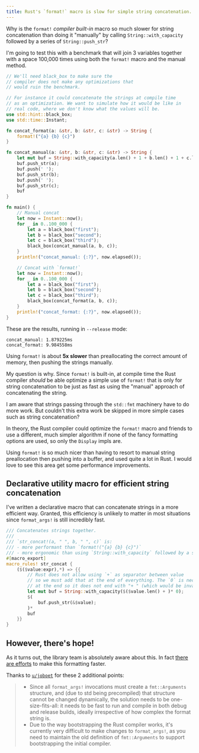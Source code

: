 ```yaml
---
title: Rust's `format!` macro is slow for simple string concatenation. But *why*?
---
```


Why is the `format!` _compiler built-in_ macro so much slower for string concatenation than doing it "manually" by calling `String::with_capacity` followed by a series of `String::push_str`?

<!-- more -->

I'm going to test this with a benchmark that will join 3 variables together with a space 100,000 times using both the `format!` macro and the manual method.

```rs
// We'll need black_box to make sure the
// compiler does not make any optimizations that
// would ruin the benchmark.

// For instance it could concatenate the strings at compile time
// as an optimization. We want to simulate how it would be like in
// real code, where we don't know what the values will be.
use std::hint::black_box;
use std::time::Instant;

fn concat_format(a: &str, b: &str, c: &str) -> String {
    format!("{a} {b} {c}")
}

fn concat_manual(a: &str, b: &str, c: &str) -> String {
    let mut buf = String::with_capacity(a.len() + 1 + b.len() + 1 + c.len());
    buf.push_str(a);
    buf.push(' ');
    buf.push_str(b);
    buf.push(' ');
    buf.push_str(c);
    buf
}

fn main() {
    // Manual concat
    let now = Instant::now();
    for _ in 0..100_000 {
        let a = black_box("first");
        let b = black_box("second");
        let c = black_box("third");
        black_box(concat_manual(a, b, c));
    }
    println!("concat_manual: {:?}", now.elapsed());

    // Concat with `format!`
    let now = Instant::now();
    for _ in 0..100_000 {
        let a = black_box("first");
        let b = black_box("second");
        let c = black_box("third");
        black_box(concat_format(a, b, c));
    }
    println!("concat_format: {:?}", now.elapsed());
}
```

These are the results, running in `--release` mode:

```
concat_manual: 1.879225ms
concat_format: 9.984558ms
```

Using `format!` is about **5x slower** than preallocating the correct amount of memory, then pushing the strings manually.

My question is why. Since `format!` is built-in, at compile time the Rust compiler _should_ be able optimize a simple use of `format!` that is only for string concatenation to be just as fast as using the "manual" approach of concatenating the string.

I am aware that strings passing through the `std::fmt` machinery have to do more work. But couldn't this extra work be skipped in more simple cases such as string concatenation?

In theory, the Rust compiler could optimize the `format!` macro and friends to use a different, much simpler algorithm if none of the fancy formatting options are used, so only the `Display` impls are.

Using `format!` is so much nicer than having to resort to manual string preallocation then pushing into a buffer, and used quite a lot in Rust. I would love to see this area get some performance improvements.

## Declarative utility macro for efficient string concatenation

I've written a declarative macro that can concatenate strings in a more efficient way. Granted, this efficiency is unlikely to matter in most situations since `format_args!` is still incredibly fast.

```rs
/// Concatenates strings together.
///
/// `str_concat!(a, " ", b, " ", c)` is:
/// - more performant than `format!("{a} {b} {c}")`
/// - more ergonomic than using `String::with_capacity` followed by a series of `String::push_str`
#[macro_export]
macro_rules! str_concat {
    ($($value:expr),*) => {{
        // Rust does not allow using `+` as separator between value
        // so we must add that at the end of everything. The `0` is necessary
        // at the end so it does not end with "+ " (which would be invalid syntax)
        let mut buf = String::with_capacity($($value.len() + )* 0);
        $(
            buf.push_str(&$value);
        )*
        buf
    }}
}
```

## However, there's hope!

As it turns out, the library team is absolutely aware about this. In fact [there are efforts](https://github.com/rust-lang/rust/issues/99012) to make this formatting faster.

Thanks to [`u/joboet`](https://www.reddit.com/user/joboet/) for these 2 additional points:

> - Since all `format_args!` invocations must create a `fmt::Arguments` structure, and (due to std being precompiled) that structure cannot be changed dynamically, the solution needs to be one-size-fits-all: it needs to be fast to run and compile in both debug and release builds, ideally irrespective of how complex the format string is.
> - Due to the way bootstrapping the Rust compiler works, it's currently very difficult to make changes to `format_args!`, as you need to maintain the old definition of `fmt::Arguments` to support bootstrapping the initial compiler.
